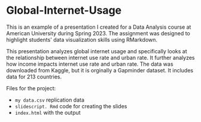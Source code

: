 # Global-Internet-Usage

This is an example of a presentation I created for a Data Analysis course at American University during Spring 2023. The assignment was designed to highlight students' data visualization skills using RMarkdown.

This presentation analyzes global internet usage and specifically looks at the relationship between internet use rate and urban rate. It further analyzes how income impacts internet use rate and urban rate. The data was downloaded from Kaggle, but it is orginally a Gapminder dataset. It includes data for 213 countries.

Files for the project:
  - `my data.csv` replication data
  - `slidescript. Rmd` code for creating the slides
  - `index.html` with the output



